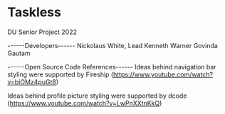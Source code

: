 # Taskless
DU Senior Project 2022

------Developers------
Nickolaus White, Lead
Kenneth Warner
Govinda Gautam

------Open Source Code References------
Ideas behind navigation bar styling were supported by Fireship (https://www.youtube.com/watch?v=biOMz4puGt8)

Ideas behind profile picture styling were supported by dcode (https://www.youtube.com/watch?v=LwPnXXtnKkQ)